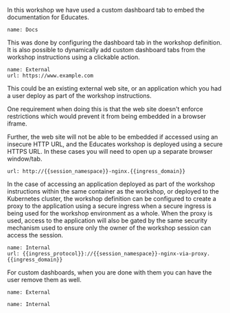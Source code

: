 In this workshop we have used a custom dashboard tab to embed the documentation for Educates.

```dashboard:open-dashboard
name: Docs
```

This was done by configuring the dashboard tab in the workshop definition. It is also possible to dynamically add custom dashboard tabs from the workshop instructions using a clickable action.

```dashboard:create-dashboard
name: External
url: https://www.example.com
```

This could be an existing external web site, or an application which you had a user deploy as part of the workshop instructions.

One requirement when doing this is that the web site doesn't enforce restrictions which would prevent it from being embedded in a browser iframe.

Further, the web site will not be able to be embedded if accessed using an insecure HTTP URL, and the Educates workshop is deployed using a secure HTTPS URL. In these cases you will need to open up a separate browser window/tab.

```dashboard:open-url
url: http://{{session_namespace}}-nginx.{{ingress_domain}}
```

In the case of accessing an application deployed as part of the workshop instructions within the same container as the workshop, or deployed to the Kubernetes cluster, the workshop definition can be configured to create a proxy to the application using a secure ingress when a secure ingress is being used for the workshop environment as a whole. When the proxy is used, access to the application will also be gated by the same security mechanism used to ensure only the owner of the workshop session can access the session.

```dashboard:create-dashboard
name: Internal
url: {{ingress_protocol}}://{{session_namespace}}-nginx-via-proxy.{{ingress_domain}}
```

For custom dashboards, when you are done with them you can have the user remove them as well.

```dashboard:delete-dashboard
name: External
```

```dashboard:delete-dashboard
name: Internal
```
